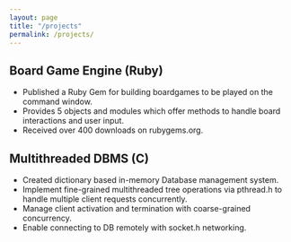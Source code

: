 ```yaml
---
layout: page
title: "/projects"
permalink: /projects/
---
```

## Board Game Engine (Ruby)
* Published a Ruby Gem for building boardgames to be played on the command window.
* Provides 5 objects and modules which offer methods to handle board interactions and user input.
* Received over 400 downloads on rubygems.org.

## Multithreaded DBMS (C)
* Created dictionary based in-memory Database management system.
* Implement fine-grained multithreaded tree operations via pthread.h to handle multiple client requests concurrently.
* Manage client activation and termination with coarse-grained concurrency.
* Enable connecting to DB remotely with socket.h networking.